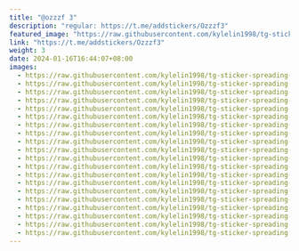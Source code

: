 ```yaml
---
title: "@ozzzf 3"
description: "regular: https://t.me/addstickers/Ozzzf3"
featured_image: "https://raw.githubusercontent.com/kylelin1998/tg-sticker-spreading-worldwide-images/main/img/36f3fe95-546c-439a-a9d7-481e0c1c731f.jpg"
link: "https://t.me/addstickers/Ozzzf3"
weight: 3
date: 2024-01-16T16:44:07+08:00
images:
  - https://raw.githubusercontent.com/kylelin1998/tg-sticker-spreading-worldwide-images/main/img/36f3fe95-546c-439a-a9d7-481e0c1c731f.jpg
  - https://raw.githubusercontent.com/kylelin1998/tg-sticker-spreading-worldwide-images/main/img/eddd8f4c-cc88-4971-bd39-3a8db01ac522.jpg
  - https://raw.githubusercontent.com/kylelin1998/tg-sticker-spreading-worldwide-images/main/img/061dbcf5-5435-4c94-8ab3-d2ec823deb32.jpg
  - https://raw.githubusercontent.com/kylelin1998/tg-sticker-spreading-worldwide-images/main/img/7581769e-fd4b-4cc5-acab-61fb945cbc88.jpg
  - https://raw.githubusercontent.com/kylelin1998/tg-sticker-spreading-worldwide-images/main/img/77c3c975-20fc-4478-afd0-a458b52e06d5.jpg
  - https://raw.githubusercontent.com/kylelin1998/tg-sticker-spreading-worldwide-images/main/img/d8700c38-66eb-438d-bc57-898d85910461.jpg
  - https://raw.githubusercontent.com/kylelin1998/tg-sticker-spreading-worldwide-images/main/img/0241357d-5321-4272-a2f6-e5ac87c6d551.jpg
  - https://raw.githubusercontent.com/kylelin1998/tg-sticker-spreading-worldwide-images/main/img/7a784daa-dc43-4ab2-8638-95a38f3830d4.jpg
  - https://raw.githubusercontent.com/kylelin1998/tg-sticker-spreading-worldwide-images/main/img/1d079f3a-01ef-41e7-8a45-209b9a86b558.jpg
  - https://raw.githubusercontent.com/kylelin1998/tg-sticker-spreading-worldwide-images/main/img/8802cc32-4c0f-4687-891a-42ca76ec40bf.jpg
  - https://raw.githubusercontent.com/kylelin1998/tg-sticker-spreading-worldwide-images/main/img/75880a64-7ae4-4c66-b56f-b558517b9f36.jpg
  - https://raw.githubusercontent.com/kylelin1998/tg-sticker-spreading-worldwide-images/main/img/90664e69-a848-4995-bc57-c2eadf302c29.jpg
  - https://raw.githubusercontent.com/kylelin1998/tg-sticker-spreading-worldwide-images/main/img/080c8305-365c-488e-bd99-ac2dc42d4188.jpg
  - https://raw.githubusercontent.com/kylelin1998/tg-sticker-spreading-worldwide-images/main/img/3637cf13-f367-47bc-94e9-da50e7ebf964.jpg
  - https://raw.githubusercontent.com/kylelin1998/tg-sticker-spreading-worldwide-images/main/img/1ba045b1-f5fd-4af4-89ab-78ad9834adf9.jpg
  - https://raw.githubusercontent.com/kylelin1998/tg-sticker-spreading-worldwide-images/main/img/b73904b5-1792-413a-be5b-e8f8d2b111c1.jpg
  - https://raw.githubusercontent.com/kylelin1998/tg-sticker-spreading-worldwide-images/main/img/dbe46ba1-c8aa-4515-bb44-d4a8d66f053c.jpg
  - https://raw.githubusercontent.com/kylelin1998/tg-sticker-spreading-worldwide-images/main/img/595284b8-919b-4765-b1dd-06f9e17be47a.jpg
  - https://raw.githubusercontent.com/kylelin1998/tg-sticker-spreading-worldwide-images/main/img/37108381-ca70-4667-bbb9-2603d3373237.jpg
  - https://raw.githubusercontent.com/kylelin1998/tg-sticker-spreading-worldwide-images/main/img/f64ea978-13fa-4765-a8f9-e6cb9997d1fe.jpg
---
```

